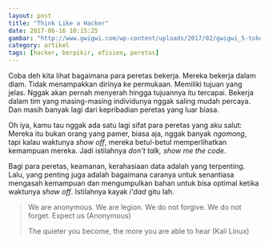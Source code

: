 ```yaml
---
layout: post
title: "Think Like a Hacker"
date: 2017-06-16 10:15:25
gambar: "http://www.gwigwi.com/wp-content/uploads/2017/02/gwigwi_5-tokoh-hacker-wanita-anime-ini-pasti-bikin-kamu-penasaran.png"
category: artikel
tags: [hacker, berpikir, efisien, peretas]
---
```


Coba deh kita lihat bagaimana para peretas bekerja. Mereka bekerja dalam diam. Tidak menampakkan dirinya ke permukaan. Memiliki tujuan yang jelas. Nggak akan pernah menyerah hingga tujuannya itu tercapai. Bekerja dalam tim yang masing-masing individunya nggak saling mudah percaya. Dan masih banyak lagi dari kepribadian peretas yang luar biasa.

Oh iya, kamu tau nggak ada satu lagi sifat para peretas yang aku salut: Mereka itu bukan orang yang pamer, biasa aja, nggak banyak _ngomong_, tapi kalau waktunya _show off_, mereka betul-betul memperlihatkan kemampuan mereka. Jadi istilahnya _don't talk, show me the code_.

Bagi para peretas, keamanan, kerahasiaan data adalah yang terpenting. Lalu, yang penting juga adalah bagaimana caranya untuk senantiasa mengasah kemampuan dan mengumpulkan bahan untuk bisa optimal ketika waktunya _show off_. Istilahnya kayak _i'dad_ gitu lah.

> We are anonymous. We are legion. We do not forgive. We do not forget. Expect us (Anonymous)
> 
> The quieter you become, the more you are able to hear (Kali Linux)
